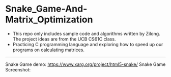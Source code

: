 # Snake_Game-And-Matrix_Optimization
* This repo only includes sample code and algorithms written by Zilong. The project ideas are from the UCB CS61C class.
* Practicing C programming language and exploring how to speed up our programs on calculating matrices.
---
Snake Game demo: https://www.xarg.org/project/html5-snake/ 
Snake Game Screenshot: 
